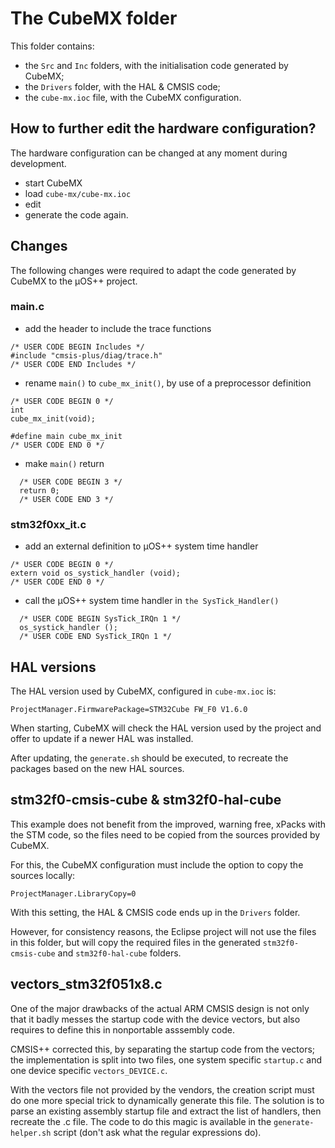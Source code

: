 # The CubeMX folder

This folder contains:

- the `Src` and `Inc` folders, with the initialisation code generated by CubeMX;
- the `Drivers` folder, with the HAL & CMSIS code;
- the `cube-mx.ioc` file, with the CubeMX configuration.

## How to further edit the hardware configuration?

The hardware configuration can be changed at any moment during development.

- start CubeMX
- load `cube-mx/cube-mx.ioc`
- edit
- generate the code again.

## Changes

The following changes were required to adapt the code generated by CubeMX to the µOS++ project.

### main.c

- add the header to include the trace functions
```
/* USER CODE BEGIN Includes */
#include "cmsis-plus/diag/trace.h"
/* USER CODE END Includes */
```
- rename `main()` to `cube_mx_init()`, by use of a preprocessor definition
```
/* USER CODE BEGIN 0 */
int
cube_mx_init(void);

#define main cube_mx_init
/* USER CODE END 0 */
```
- make `main()` return
```
  /* USER CODE BEGIN 3 */
  return 0;
  /* USER CODE END 3 */
```

### stm32f0xx_it.c

- add an external definition to µOS++ system time handler
```
/* USER CODE BEGIN 0 */
extern void os_systick_handler (void);
/* USER CODE END 0 */
```
- call the µOS++ system time handler in `the SysTick_Handler()`
```
  /* USER CODE BEGIN SysTick_IRQn 1 */
  os_systick_handler ();
  /* USER CODE END SysTick_IRQn 1 */
```

## HAL versions

The HAL version used by CubeMX, configured in `cube-mx.ioc` is:

```
ProjectManager.FirmwarePackage=STM32Cube FW_F0 V1.6.0
```

When starting, CubeMX will check the HAL version used by the project and offer to update if a newer HAL was installed.

After updating, the `generate.sh` should be executed, to recreate the packages based on the new HAL sources.

## stm32f0-cmsis-cube & stm32f0-hal-cube

This example does not benefit from the improved, warning free, xPacks with the STM code, so the files need to be copied from the sources provided by CubeMX.

For this, the CubeMX configuration must include the option to copy the sources locally:

```
ProjectManager.LibraryCopy=0
```

With this setting, the HAL & CMSIS code ends up in the `Drivers` folder.

However, for consistency reasons, the Eclipse project will not use the files in this folder, but will copy the required files in the generated `stm32f0-cmsis-cube` and `stm32f0-hal-cube` folders.

## vectors_stm32f051x8.c

One of the major drawbacks of the actual ARM CMSIS design is not only that it badly messes the startup code with the device vectors, but also requires to define this in nonportable asssembly code.

CMSIS++ corrected this, by separating the startup code from the vectors; the implementation is split into two files, one system specific `startup.c` and one device specific `vectors_DEVICE.c`.

With the vectors file not provided by the vendors, the creation script must do one more special trick to dynamically generate this file. The solution is to parse an existing assembly startup file and extract the list of handlers, then recreate the .c file. The code to do this magic is available in the `generate-helper.sh` script (don't ask what the regular expressions do).
